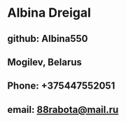 # **Albina Dreigal**
## github: Albina550
## Mogilev, Belarus
## Phone: +375447552051
## email: 88rabota@mail.ru